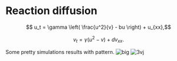 # Reaction diffusion
$$ u_t = \gamma \left( \frac{u^2}{v} - bu \right) + u_{xx},$$

$$ v_t = \gamma \left( u^2 - v \right) + dv_{xx}.$$

Some pretty simulations results with pattern. 
![big](https://user-images.githubusercontent.com/92950276/218327916-9d7843ff-9ab9-42b3-8e9b-aa248308cea2.png)
![3vj](https://user-images.githubusercontent.com/92950276/218327928-03f164fe-ee3e-430a-85b1-94b79082051f.png)
